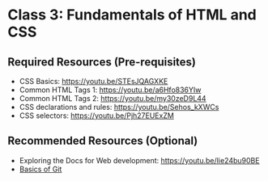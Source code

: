 # Class 3: Fundamentals of HTML and CSS

## Required Resources (Pre-requisites)
* CSS Basics: https://youtu.be/STEsJQAGXKE
* Common HTML Tags 1: https://youtu.be/a6Hfo836YIw
* Common HTML Tags 2: https://youtu.be/my30zeD9L44
* CSS declarations and rules: https://youtu.be/Sehos_kXWCs
* CSS selectors: https://youtu.be/Pjh27EUExZM

## Recommended Resources (Optional)
* Exploring the Docs for Web development: https://youtu.be/Iie24bu90BE
* [Basics of Git](https://www.freecodecamp.org/news/learn-the-basics-of-git-in-under-10-minutes-da548267cc91/)

